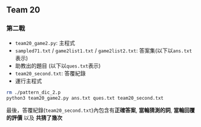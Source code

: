 ## Team 20

### 第二戰
- `team20_game2.py`: 主程式
- `sampled71.txt` / `game2list1.txt` / `game2list2.txt`: 答案集(以下以`ans.txt`表示)
- 助教出的題目 (以下以`ques.txt`表示)
- `team20_second.txt`:  答覆紀錄
- 運行主程式

```BASH
rm ./pattern_dic_2.p
python3 team20_game2.py ans.txt ques.txt team20_second.txt 
```

最後，答覆紀錄(`team20_second.txt`)內包含有**正確答案**, **當輪猜測的詞**, **當輪回覆的評價** 以及 **共猜了幾次**

